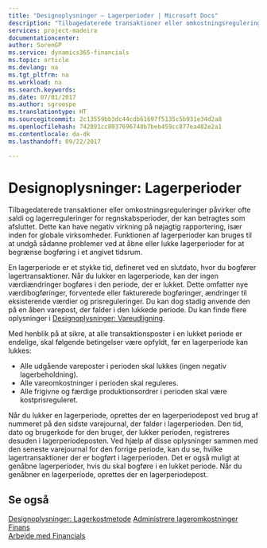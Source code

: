 ```yaml
---
title: "Designoplysninger – Lagerperioder | Microsoft Docs"
description: "Tilbagedaterede transaktioner eller omkostningsreguleringer påvirker ofte saldi og lagerreguleringer for regnskabsperioder, der kan betragtes som afsluttet. Dette kan have negativ virkning på nøjagtig rapportering, især inden for globale virksomheder. Funktionen af lagerperioder kan bruges til at undgå sådanne problemer ved at åbne eller lukke lagerperioder for at begrænse bogføring i et angivet tidsrum."
services: project-madeira
documentationcenter: 
author: SorenGP
ms.service: dynamics365-financials
ms.topic: article
ms.devlang: na
ms.tgt_pltfrm: na
ms.workload: na
ms.search.keywords: 
ms.date: 07/01/2017
ms.author: sgroespe
ms.translationtype: HT
ms.sourcegitcommit: 2c13559bb3dc44cdb61697f5135c5b931e34d2a8
ms.openlocfilehash: 742891cc8037696748b7beb459cc877ea482e2a1
ms.contentlocale: da-dk
ms.lasthandoff: 09/22/2017

---
```

# <a name="design-details-inventory-periods"></a>Designoplysninger: Lagerperioder
Tilbagedaterede transaktioner eller omkostningsreguleringer påvirker ofte saldi og lagerreguleringer for regnskabsperioder, der kan betragtes som afsluttet. Dette kan have negativ virkning på nøjagtig rapportering, især inden for globale virksomheder. Funktionen af lagerperioder kan bruges til at undgå sådanne problemer ved at åbne eller lukke lagerperioder for at begrænse bogføring i et angivet tidsrum.  

 En lagerperiode er et stykke tid, defineret ved en slutdato, hvor du bogfører lagertransaktioner. Når du lukker en lagerperiode, kan der ingen værdiændringer bogføres i den periode, der er lukket. Dette omfatter nye værdibogføringer, forventede eller fakturerede bogføringer, ændringer til eksisterende værdier og prisreguleringer. Du kan dog stadig anvende den på en åben varepost, der falder i den lukkede periode. Du kan finde flere oplysninger i [Designoplysninger: Vareudligning](design-details-item-application.md).  

 Med henblik på at sikre, at alle transaktionsposter i en lukket periode er endelige, skal følgende betingelser være opfyldt, før en lagerperiode kan lukkes:  

-   Alle udgående vareposter i perioden skal lukkes (ingen negativ lagerbeholdning).  
-   Alle vareomkostninger i perioden skal reguleres.  
-   Alle frigivne og færdige produktionsordrer i perioden skal være kostprisreguleret.  

 Når du lukker en lagerperiode, oprettes der en lagerperiodepost ved brug af nummeret på den sidste varejournal, der falder i lagerperioden. Den tid, dato og brugerkode for den bruger, der lukker perioden, registreres desuden i lagerperiodeposten. Ved hjælp af disse oplysninger sammen med den seneste varejournal for den forrige periode, kan du se, hvilke lagertransaktioner der er bogført i lagerperioden. Det er også muligt at genåbne lagerperioder, hvis du skal bogføre i en lukket periode. Når du genåbner en lagerperiode, oprettes der en lagerperiodepost.  

## <a name="see-also"></a>Se også  
 [Designoplysninger: Lagerkostmetode](design-details-inventory-costing.md) [Administrere lageromkostninger](finance-manage-inventory-costs.md) [Finans](finance.md)  
 [Arbejde med Financials](ui-work-product.md)

